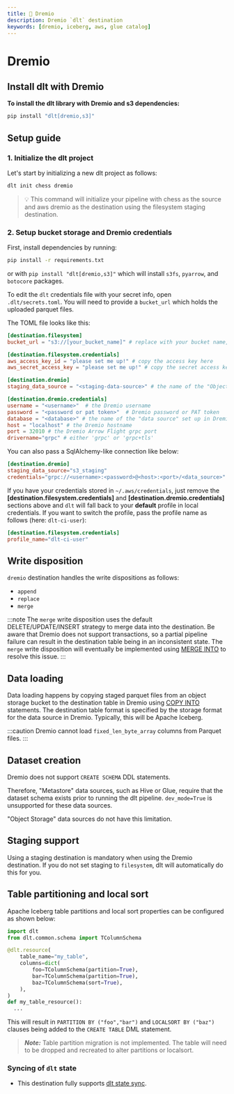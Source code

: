 ```yaml
---
title: 🧪 Dremio
description: Dremio `dlt` destination
keywords: [dremio, iceberg, aws, glue catalog]
---
```


# Dremio

## Install dlt with Dremio
**To install the dlt library with Dremio and s3 dependencies:**
```sh
pip install "dlt[dremio,s3]"
```

## Setup guide
### 1. Initialize the dlt project

Let's start by initializing a new dlt project as follows:
   ```sh
   dlt init chess dremio
   ```
   > 💡 This command will initialize your pipeline with chess as the source and aws dremio as the destination using the filesystem staging destination.


### 2. Setup bucket storage and Dremio credentials

First, install dependencies by running:
```sh
pip install -r requirements.txt
```
or with `pip install "dlt[dremio,s3]"` which will install `s3fs`, `pyarrow`, and `botocore` packages.

To edit the `dlt` credentials file with your secret info, open `.dlt/secrets.toml`. You will need to provide a `bucket_url` which holds the uploaded parquet files.

The TOML file looks like this:

```toml
[destination.filesystem]
bucket_url = "s3://[your_bucket_name]" # replace with your bucket name,

[destination.filesystem.credentials]
aws_access_key_id = "please set me up!" # copy the access key here
aws_secret_access_key = "please set me up!" # copy the secret access key here

[destination.dremio]
staging_data_source = "<staging-data-source>" # the name of the "Object Storage" data source in Dremio containing the s3 bucket

[destination.dremio.credentials]
username = "<username>"  # the Dremio username
password = "<password or pat token>"  # Dremio password or PAT token
database = "<database>" # the name of the "data source" set up in Dremio where you want to load your data
host = "localhost" # the Dremio hostname
port = 32010 # the Dremio Arrow Flight grpc port
drivername="grpc" # either 'grpc' or 'grpc+tls'
```

You can also pass a SqlAlchemy-like connection like below:
```toml
[destination.dremio]
staging_data_source="s3_staging"
credentials="grpc://<username>:<password>@<host>:<port>/<data_source>"
```

If you have your credentials stored in `~/.aws/credentials`, just remove the **[destination.filesystem.credentials]** and **[destination.dremio.credentials]** sections above and `dlt` will fall back to your **default** profile in local credentials. If you want to switch the profile, pass the profile name as follows (here: `dlt-ci-user`):
```toml
[destination.filesystem.credentials]
profile_name="dlt-ci-user"
```

## Write disposition

`dremio` destination handles the write dispositions as follows:
- `append`
- `replace`
- `merge`

:::note
The `merge` write disposition uses the default DELETE/UPDATE/INSERT strategy to merge data into the destination. Be aware that Dremio does not support transactions, so a partial pipeline failure can result in the destination table being in an inconsistent state. The `merge` write disposition will eventually be implemented using [MERGE INTO](https://docs.dremio.com/current/reference/sql/commands/apache-iceberg-tables/apache-iceberg-merge/) to resolve this issue.
:::

## Data loading

Data loading happens by copying staged parquet files from an object storage bucket to the destination table in Dremio using [COPY INTO](https://docs.dremio.com/cloud/reference/sql/commands/copy-into-table/) statements. The destination table format is specified by the storage format for the data source in Dremio. Typically, this will be Apache Iceberg.

:::caution
Dremio cannot load `fixed_len_byte_array` columns from Parquet files.
:::

## Dataset creation

Dremio does not support `CREATE SCHEMA` DDL statements.

Therefore, "Metastore" data sources, such as Hive or Glue, require that the dataset schema exists prior to running the dlt pipeline. `dev_mode=True` is unsupported for these data sources.

"Object Storage" data sources do not have this limitation.

## Staging support

Using a staging destination is mandatory when using the Dremio destination. If you do not set staging to `filesystem`, dlt will automatically do this for you.

## Table partitioning and local sort
Apache Iceberg table partitions and local sort properties can be configured as shown below:
```py
import dlt
from dlt.common.schema import TColumnSchema

@dlt.resource(
    table_name="my_table",
    columns=dict(
        foo=TColumnSchema(partition=True),
        bar=TColumnSchema(partition=True),
        baz=TColumnSchema(sort=True),
    ),
)
def my_table_resource():
  ...
```
This will result in `PARTITION BY ("foo","bar")` and `LOCALSORT BY ("baz")` clauses being added to the `CREATE TABLE` DML statement.

> ***Note:*** Table partition migration is not implemented. The table will need to be dropped and recreated to alter partitions or localsort.

### Syncing of `dlt` state
- This destination fully supports [dlt state sync](../../general-usage/state#syncing-state-with-destination).

<!--@@@DLT_TUBA dremio-->

